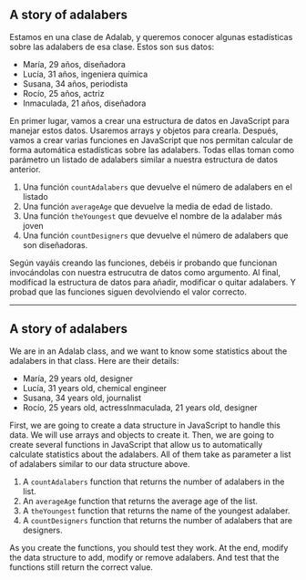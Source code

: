## A story of adalabers

Estamos en una clase de Adalab, y queremos conocer algunas estadísticas sobre las adalabers de esa clase. Estos son sus datos:

- María, 29 años, diseñadora
- Lucía, 31 años, ingeniera química
- Susana, 34 años, periodista
- Rocío, 25 años, actriz
- Inmaculada, 21 años, diseñadora

En primer lugar, vamos a crear una estructura de datos en JavaScript para manejar estos datos. Usaremos arrays y objetos para crearla.
Después, vamos a crear varias funciones en JavaScript que nos permitan calcular de forma automática estadísticas sobre las adalabers. Todas ellas toman como parámetro un listado de adalabers similar a nuestra estructura de datos anterior.

1. Una función `countAdalabers` que devuelve el número de adalabers en el listado
1. Una función `averageAge` que devuelve la media de edad de listado.
1. Una función `theYoungest` que devuelve el nombre de la adalaber más joven
1. Una función `countDesigners` que devuelve el número de adalabers que son diseñadoras.

Según vayáis creando las funciones, debéis ir probando que funcionan invocándolas con nuestra estrucutra de datos como argumento. Al final, modificad la estructura de datos para añadir, modificar o quitar adalabers. Y probad que las funciones siguen devolviendo el valor correcto.

---

## A story of adalabers

We are in an Adalab class, and we want to know some statistics about the adalabers in that class. Here are their details:

- María, 29 years old, designer
- Lucía, 31 years old, chemical engineer
- Susana, 34 years old, journalist
- Rocío, 25 years old, actressInmaculada, 21 years old, designer

First, we are going to create a data structure in JavaScript to handle this data. We will use arrays and objects to create it.
Then, we are going to create several functions in JavaScript that allow us to automatically calculate statistics about the adalabers. All of them take as parameter a list of adalabers similar to our data structure above.

1. A `countAdalabers` function that returns the number of adalabers in the list.
1. An `averageAge` function that returns the average age of the list.
1. A `theYoungest` function that returns the name of the youngest adalaber.
1. A `countDesigners` function that returns the number of adalabers that are designers.

As you create the functions, you should test they work. At the end, modify the data structure to add, modify or remove adalabers. And test that the functions still return the correct value.
